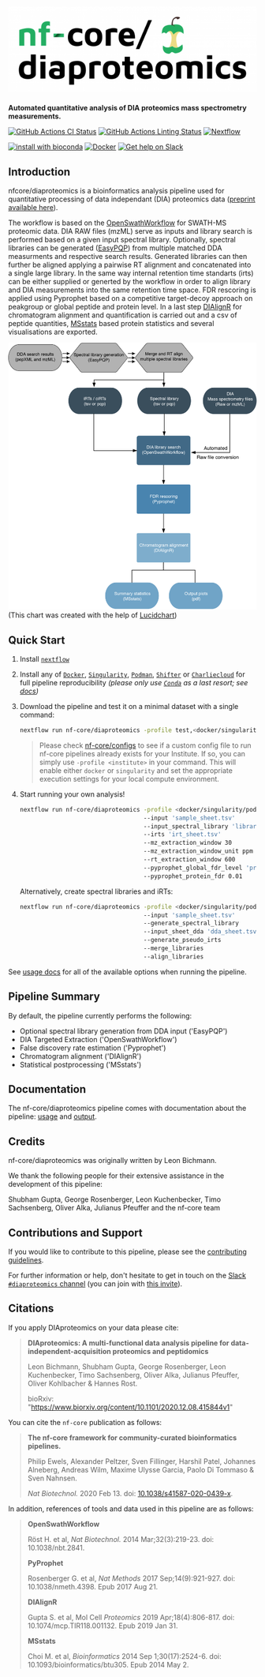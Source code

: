 # ![nf-core/diaproteomics](docs/images/nf-core-diaproteomics_logo.png)

**Automated quantitative analysis of DIA proteomics mass spectrometry measurements.**

[![GitHub Actions CI Status](https://github.com/nf-core/diaproteomics/workflows/nf-core%20CI/badge.svg)](https://github.com/nf-core/diaproteomics/actions)
[![GitHub Actions Linting Status](https://github.com/nf-core/diaproteomics/workflows/nf-core%20linting/badge.svg)](https://github.com/nf-core/diaproteomics/actions)
[![Nextflow](https://img.shields.io/badge/nextflow-%E2%89%A520.04.0-brightgreen.svg)](https://www.nextflow.io/)

[![install with bioconda](https://img.shields.io/badge/install%20with-bioconda-brightgreen.svg)](https://bioconda.github.io/)
[![Docker](https://img.shields.io/docker/automated/nfcore/diaproteomics.svg)](https://hub.docker.com/r/nfcore/diaproteomics)
[![Get help on Slack](http://img.shields.io/badge/slack-nf--core%20%23diaproteomics-4A154B?logo=slack)](https://nfcore.slack.com/channels/diaproteomics)

## Introduction

nfcore/diaproteomics is a bioinformatics analysis pipeline used for quantitative processing of data independant (DIA) proteomics data ([preprint available here](https://www.biorxiv.org/content/10.1101/2020.12.08.415844v1)).

The workflow is based on the [OpenSwathWorkflow](http://openswath.org/en/latest/docs/openswath.html) for SWATH-MS proteomic data. DIA RAW files (mzML) serve as inputs and library search is performed based on a given input spectral library. Optionally, spectral libraries can be generated ([EasyPQP](https://github.com/grosenberger/easypqp)) from multiple matched DDA measurments and respective search results. Generated libraries can then further be aligned applying a pairwise RT alignment and concatenated into a single large library. In the same way internal retention time standarts (irts) can be either supplied or generted by the workflow in order to align library and DIA measurements into the same retention time space. FDR rescoring is applied using Pyprophet based on a competitive target-decoy approach on peakgroup or global peptide and protein level. In a last step [DIAlignR](https://bioconductor.org/packages/release/bioc/html/DIAlignR.html) for chromatogram alignment and quantification is carried out and a csv of peptide quantities, [MSstats](https://www.bioconductor.org/packages/release/bioc/html/MSstats.html) based protein statistics and several visualisations are exported.

![overview](assets/DIAproteomics_scheme.png)
(This chart was created with the help of [Lucidchart](https://www.lucidchart.com))

## Quick Start

1. Install [`nextflow`](https://nf-co.re/usage/installation)

2. Install any of [`Docker`](https://docs.docker.com/engine/installation/), [`Singularity`](https://www.sylabs.io/guides/3.0/user-guide/), [`Podman`](https://podman.io/), [`Shifter`](https://nersc.gitlab.io/development/shifter/how-to-use/) or [`Charliecloud`](https://hpc.github.io/charliecloud/) for full pipeline reproducibility _(please only use [`Conda`](https://conda.io/miniconda.html) as a last resort; see [docs](https://nf-co.re/usage/configuration#basic-configuration-profiles))_

3. Download the pipeline and test it on a minimal dataset with a single command:

    ```bash
    nextflow run nf-core/diaproteomics -profile test,<docker/singularity/podman/shifter/charliecloud/conda/institute>
    ```

    > Please check [nf-core/configs](https://github.com/nf-core/configs#documentation) to see if a custom config file to run nf-core pipelines already exists for your Institute. If so, you can simply use `-profile <institute>` in your command. This will enable either `docker` or `singularity` and set the appropriate execution settings for your local compute environment.

4. Start running your own analysis!

    ```bash
    nextflow run nf-core/diaproteomics -profile <docker/singularity/podman/conda/institute>
                                       --input 'sample_sheet.tsv'
                                       --input_spectral_library 'library_sheet.tsv'
                                       --irts 'irt_sheet.tsv'
                                       --mz_extraction_window 30
                                       --mz_extraction_window_unit ppm
                                       --rt_extraction_window 600
                                       --pyprophet_global_fdr_level 'protein'
                                       --pyprophet_protein_fdr 0.01

    ```

    Alternatively, create spectral libraries and iRTs:

    ```bash
    nextflow run nf-core/diaproteomics -profile <docker/singularity/podman/conda/institute>
                                       --input 'sample_sheet.tsv'
                                       --generate_spectral_library
                                       --input_sheet_dda 'dda_sheet.tsv'
                                       --generate_pseudo_irts
                                       --merge_libraries
                                       --align_libraries
    ```

See [usage docs](https://nf-co.re/diaproteomics/usage) for all of the available options when running the pipeline.

## Pipeline Summary

By default, the pipeline currently performs the following:

* Optional spectral library generation from DDA input ('EasyPQP')
* DIA Targeted Extraction ('OpenSwathWorkflow')
* False discovery rate estimation ('Pyprophet')
* Chromatogram alignment ('DIAlignR')
* Statistical postprocessing ('MSstats')

## Documentation

The nf-core/diaproteomics pipeline comes with documentation about the pipeline: [usage](https://nf-co.re/diaproteomics/usage) and [output](https://nf-co.re/diaproteomics/output).

## Credits

nf-core/diaproteomics was originally written by Leon Bichmann.

We thank the following people for their extensive assistance in the development
of this pipeline:

Shubham Gupta, George Rosenberger, Leon Kuchenbecker, Timo Sachsenberg, Oliver Alka, Julianus Pfeuffer and the nf-core team

## Contributions and Support

If you would like to contribute to this pipeline, please see the [contributing guidelines](.github/CONTRIBUTING.md).

For further information or help, don't hesitate to get in touch on the [Slack `#diaproteomics` channel](https://nfcore.slack.com/channels/diaproteomics) (you can join with [this invite](https://nf-co.re/join/slack)).

## Citations

If you apply DIAproteomics on your data please cite:

> **DIAproteomics: A multi-functional data analysis pipeline for data-independent-acquisition proteomics and peptidomics**
>
> Leon Bichmann, Shubham Gupta, George Rosenberger, Leon Kuchenbecker, Timo Sachsenberg, Oliver Alka, Julianus Pfeuffer, Oliver Kohlbacher & Hannes Rost.
>
> bioRxiv: "https://www.biorxiv.org/content/10.1101/2020.12.08.415844v1"
>

You can cite the `nf-core` publication as follows:

> **The nf-core framework for community-curated bioinformatics pipelines.**
>
> Philip Ewels, Alexander Peltzer, Sven Fillinger, Harshil Patel, Johannes Alneberg, Andreas Wilm, Maxime Ulysse Garcia, Paolo Di Tommaso & Sven Nahnsen.
>
> _Nat Biotechnol._ 2020 Feb 13. doi: [10.1038/s41587-020-0439-x](https://dx.doi.org/10.1038/s41587-020-0439-x).

In addition, references of tools and data used in this pipeline are as follows:

> **OpenSwathWorkflow**
>
> Röst H. et al, _Nat Biotechnol._ 2014 Mar;32(3):219-23. doi: 10.1038/nbt.2841.
>
> **PyProphet**
>
> Rosenberger G. et al, _Nat Methods_ 2017 Sep;14(9):921-927. doi: 10.1038/nmeth.4398. Epub 2017 Aug 21.
>
> **DIAlignR**
>
> Gupta S. et al, Mol Cell _Proteomics_ 2019 Apr;18(4):806-817. doi: 10.1074/mcp.TIR118.001132. Epub 2019 Jan 31.
>
> **MSstats**
>
> Choi M. et al, _Bioinformatics_ 2014 Sep 1;30(17):2524-6. doi: 10.1093/bioinformatics/btu305. Epub 2014 May 2.

